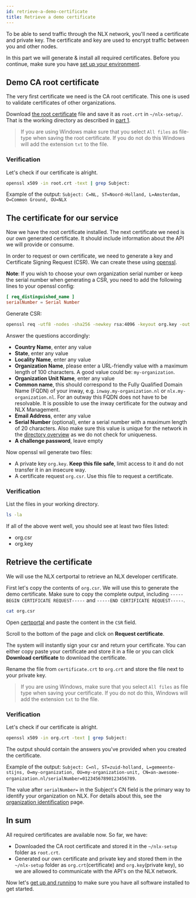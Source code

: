 ```yaml
---
id: retrieve-a-demo-certificate
title: Retrieve a demo certificate
---
```


To be able to send traffic through the NLX network, you'll need a certificate and private key.
The certificate and key are used to encrypt traffic between you and other nodes.

In this part we will generate & install all required certificates.
Before you continue, make sure you have [set up your environment](./setup-your-environment).

## Demo CA root certificate

The very first certificate we need is the CA root certificate.
This one is used to validate certificates of other organizations.

Download [the root certificate](https://certportal.demo.nlx.io/root.crt) file and save it as `root.crt` in `~/nlx-setup/`.
That is the working directory as described in [part 1](./setup-your-environment).

>  If you are using Windows make sure that you select `All files` as file-type when saving the root certificate. If you do not do this Windows will add the extension `txt` to the file.

### Verification

Let's check if our certificate is alright.

```bash
openssl x509 -in root.crt -text | grep Subject:
```

Example of the output: `Subject: C=NL, ST=Noord-Holland, L=Amsterdam, O=Common Ground, OU=NLX`

## The certificate for our service

Now we have the root certificate installed. The next certificate we need is our own generated certificate.
It should include information about the API we will provide or consume.

In order to request or own certificate, we need to generate a key and Certificate Signing Request (CSR).
We can create these using [openssl](https://www.openssl.org/).

**Note**: If you wish to choose your own organization serial number or keep the serial number when generating a CSR, you need to add the following lines to your openssl config:

```toml
[ req_distinguished_name ]
serialNumber = Serial Number
```

Generate CSR:

```bash
openssl req -utf8 -nodes -sha256 -newkey rsa:4096 -keyout org.key -out org.csr
```

Answer the questions accordingly:

- **Country Name**, enter any value
- **State**, enter any value
- **Locality Name**, enter any value
- **Organization Name**, please enter a URL-friendly value with a maximum length of 100 characters.
  A good value could be: `my-organization`.
- **Organization Unit Name**, enter any value
- **Common name**, this should correspond to the Fully Qualified Domain Name (FQDN) of your inway, e.g. `inway.my-organization.nl` or `nlx.my-organization.nl`. For an outway this FQDN does not have to be resolvable. It is possible to use the inway certificate for the outway and NLX Management.
- **Email Address**, enter any value
- **Serial Number** (optional), enter a serial number with a maximum length of 20 characters. Also make sure this value is unique for the network in the [directory overview](https://directory.demo.nlx.io) as we do not check for uniqueness. 
- **A challenge password**, leave empty

Now openssl wil generate two files:

- A private key `org.key`.  **Keep this file safe**, limit access to it and do not transfer it in an insecure way.
- A certificate request `org.csr`. Use this file to request a certificate.

### Verification

List the files in your working directory.

```bash
ls -la
```

If all of the above went well, you should see at least two files listed:

* org.csr
* org.key

## Retrieve the certificate

We will use the NLX certportal to retrieve an NLX developer certificate.

First let's copy the contents of `org.csr`. We will use this to generate the demo certificate.
Make sure to copy the complete output, including `-----BEGIN CERTIFICATE REQUEST-----` and `-----END CERTIFICATE REQUEST-----`.

```bash
cat org.csr
```

Open [certportal](https://certportal.demo.nlx.io) and paste the content in the `CSR` field.

Scroll to the bottom of the page and click on **Request certificate**.

The system will instantly sign your csr and return your certificate.
You can either copy paste your certificate and store it in a file or you can click **Download certificate** to download the certificate.

Rename the file from `certificate.crt` to `org.crt` and store the file next to your private key.

>  If you are using Windows, make sure that you select `All files` as file type when saving your certificate. If you do not do this, Windows will add the extension `txt` to the file.

### Verification

Let's check if our certificate is alright.

```bash
openssl x509 -in org.crt -text | grep Subject:
```

The output should contain the answers you've provided when you created the certificate.

Example of the output: `Subject: C=nl, ST=zuid-holland, L=gemeente-stijns, O=my-organization, OU=my-organization-unit, CN=an-awesome-organization.nl/serialNumber=01234567890123456789`.

The value after `serialNumber=` in the Subject's CN field is the primary way to identify your organization on NLX. For details about this, see the [organization identification](/reference-information/organization-identification) page.

## In sum

All required certificates are available now. So far, we have:

- Downloaded the CA root certificate and stored it in the `~/nlx-setup` folder as `root.crt`.
- Generated our own certificate and private key and stored them in the `~/nlx-setup` folder as `org.crt`(certificate) and `org.key`(private key), so we are allowed to communicate with the API's on the NLX network.

Now let's [get up and running](./getting-up-and-running) to make sure you have all software installed to get started.
